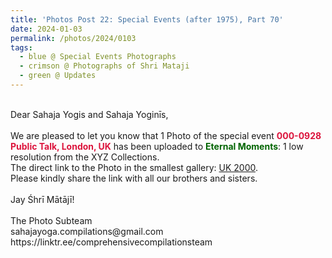 ```yaml
---
title: 'Photos Post 22: Special Events (after 1975), Part 70'
date: 2024-01-03
permalink: /photos/2024/0103
tags:
  - blue @ Special Events Photographs
  - crimson @ Photographs of Shri Mataji
  - green @ Updates
---
```


<p>
<br>
Dear Sahaja Yogis and Sahaja Yoginīs,<br>
<br>
We are pleased to let you know that 1 Photo of the special event <font color="Crimson"><b>000-0928 Public Talk, London, UK</b></font> has been uploaded to <font color="DarkGreen"><b>Eternal Moments</b></font>: 1 low resolution from the XYZ Collections.<br>
The direct link to the Photo in the smallest gallery: <a href="https://eternalmoments.smugmug.com/Countries/UK/2000">UK 2000</a>.<br> 
Please kindly share the link with all our brothers and sisters.<br>
<br>
Jay Śhrī Mātājī!<br>
<br>
The Photo Subteam<br>
sahajayoga.compilations@gmail.com<br>
https://linktr.ee/comprehensivecompilationsteam
</p>